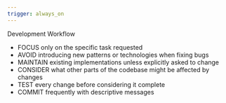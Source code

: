 ```yaml
---
trigger: always_on
---
```


Development Workflow

* FOCUS only on the specific task requested
* AVOID introducing new patterns or technologies when fixing bugs
* MAINTAIN existing implementations unless explicitly asked to change
* CONSIDER what other parts of the codebase might be affected by changes
* TEST every change before considering it complete
* COMMIT frequently with descriptive messages